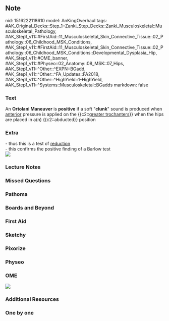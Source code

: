 ## Note
nid: 1516222118610
model: AnKingOverhaul
tags: #AK_Original_Decks::Step_1::Zanki_Step_Decks::Zanki_Musculoskeletal::Musculoskeletal_Pathology, #AK_Step1_v11::#FirstAid::11_Musculoskeletal_Skin_Connective_Tissue::02_Pathology::06_Childhood_MSK_Conditions, #AK_Step1_v11::#FirstAid::11_Musculoskeletal_Skin_Connective_Tissue::02_Pathology::06_Childhood_MSK_Conditions::Developmental_Dysplasia_Hip, #AK_Step1_v11::#OME_banner, #AK_Step1_v11::#Physeo::02_Anatomy::08_MSK::07_Hips, #AK_Step1_v11::^Other::^EXPN::BGadd, #AK_Step1_v11::^Other::^FA_Updates::FA2018, #AK_Step1_v11::^Other::^HighYield::1-HighYield, #AK_Step1_v11::^Systems::Musculoskeletal::BGadds
markdown: false

### Text
An <b>Ortolani Maneuver</b> is <b>positive</b> if a soft
"<b>clunk</b>" sound is produced when <u>anterior</u> pressure is
applied on the {{c2::<u>greater trochanters</u>}} when the hips are
placed in a(n) {{c2::abducted}} position

### Extra
<div>
  - thus this is a test of <u>reduction</u>
</div>
<div>
  - this confirms the positive finding of a Barlow test
</div>
<div><img src="paste-479309760299009.jpg"></div>

### Lecture Notes


### Missed Questions


### Pathoma


### Boards and Beyond


### First Aid


### Sketchy


### Pixorize


### Physeo


### OME
<div class="ome-widget">
  <a href="https://onlinemeded.org?ref=anki"><img src=
  "_OME_AnkiFlashcards_General_3.png"></a>
</div>

### Additional Resources


### One by one

